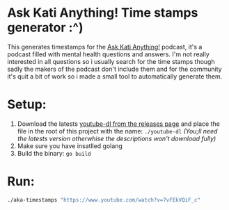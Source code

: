 # Ask Kati Anything! Time stamps generator :^)

This generates timestamps for the [Ask Kati Anything!](https://www.youtube.com/playlist?list=PLMSjrqhPvOoZrz95tshKA9tIymbqxNxKn) podcast, it's a podcast filled with mental health questions and answers.
I'm not really interested in all questions so i usually search for the time stamps though sadly the makers of the podcast don't include them and for the community it's quit a bit of work so i made a small tool to automatically generate them.

# Setup:
1. Download the latests [youtube-dl from the releases page](https://github.com/ytdl-org/youtube-dl/releases) and place the file in the root of this project with the name: `./youtube-dl` *(You;ll need the latests version otherwhise the descriptions won't download fully)*
2. Make sure you have insatlled golang
3. Build the binary: `go build`

# Run:
```sh
./aka-timestamps "https://www.youtube.com/watch?v=7vFEkVQiF_c"
```
